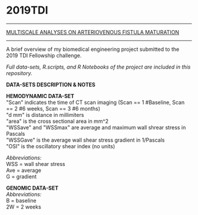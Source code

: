 # 2019TDI

***
[MULTISCALE ANALYSES ON ARTERIOVENOUS FISTULA MATURATION](https://rosamariatricarico.github.io/2019TDI/FISTULA.nb.html)
***
A brief overview of my biomedical engineering project submitted to the 2019 TDI Fellowship challenge.   


*Full data-sets, R.scripts, and R Notebooks of the project are included in this repository.* 


**DATA-SETS DESCRIPTION & NOTES**       
  
**HEMODYNAMIC DATA-SET**     
"Scan" indicates the time of CT scan imaging (Scan == 1 #Baseline, Scan == 2 #6 weeks, Scan == 3 #6 months)    
"d mm" is distance in millimiters    
"area" is the cross sectional area in mm^2    
"WSSave" and "WSSmax" are average and maximum wall shrear stress in Pascals    
"WSSGave" is the average wall shear stress gradient in 1/Pascals    
"OSI" is the oscillatory shear index (no units)    

*Abbreviations:*    
WSS = wall shear stress    
Ave = average   
G = gradient    


**GENOMIC DATA-SET**       
*Abbreviations:*    
B = baseline     
2W = 2 weeks    
